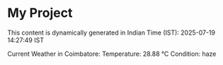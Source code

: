 # My Project

This content is dynamically generated in Indian Time (IST): 2025-07-19 14:27:49 IST


Current Weather in Coimbatore:
Temperature: 28.88 °C
Condition: haze
